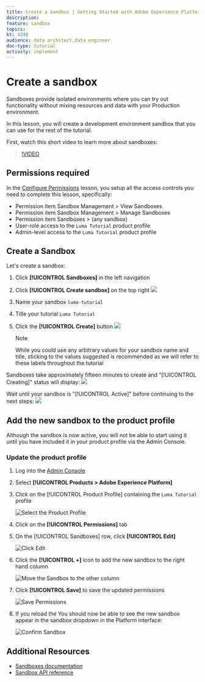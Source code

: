 ```yaml
---
title: Create a Sandbox | Getting Started with Adobe Experience Platform for Data Architects and Data Engineers
description: 
feature: sandbox
topics: 
kt: 4348
audience: data architect,data engineer
doc-type: tutorial
activity: implement
---
```


# Create a sandbox

Sandboxes provide isolated environments where you can try out functionality without mixing resources and data with your Production environment.

In this lesson, you will create a development environment sandbox that you can use for the rest of the tutorial.

<!--include note on extent of sandbox support-->

First, watch this short video to learn more about sandboxes:
>[!VIDEO](https://video.tv.adobe.com/v/29838/?quality=12&learn=on)

## Permissions required

In the [Configure Permissions](configure-permissions.md) lesson, you setup all the access controls you need to complete this lesson, specifically:

* Permission item Sandbox Management > View Sandboxes
* Permission item Sandbox Management > Manage Sandboxes
* Permission item Sandboxes > (any sandbox)
* User-role access to the `Luma Tutorial` product profile
* Admin-level access to the `Luma Tutorial` product profile

## Create a Sandbox

Let's create a sandbox:

1. Click **[!UICONTROL Sandboxes]** in the left navigation
1. Click **[!UICONTROL Create sandbox]** on the top right
   ![](assets/sandbox-createSandbox.png)

1. Name your sandbox `luma-tutorial` 
1. Title your tutorial `Luma Tutorial`
1. Click the **[!UICONTROL Create]** button
   ![](assets/sandbox-nameSandbox.png)
   >[!NOTE]
   >
   >While you could use any arbitrary values for your sandbox name and title, sticking to the values suggested is recommended as we will refer to these labels throughout the tutorial

Sandboxes take approximately fifteen minutes to create and "[!UICONTROL Creating]" status will display:
   ![](assets/sandbox-creating.png)

Wait until your sandbox is "[!UICONTROL Active]" before continuing to the next steps:
   ![](assets/sandbox-active.png)



## Add the new sandbox to the product profile

Although the sandbox is now active, you will not be able to start using it until you have included it in your product profile via the Admin Console.

### Update the product profile

1. Log into the [Admin Console](https://adminconsole.adobe.com)
1. Select **[!UICONTROL Products > Adobe Experience Platform]**
1. Click on the [!UICONTROL Product Profile] containing the `Luma Tutorial` profile

    ![Select the Product Profile](assets/sandbox-selectProfile.png)

1. Click on the **[!UICONTROL Permissions]** tab

1. On the [!UICONTROL Sandboxes] row, click **[!UICONTROL Edit]**

    ![Click Edit](assets/sandbox-selectSandboxes.png)

1. Click the **[!UICONTROL +]** icon to add the new sandbox to the right hand column

    ![Move the Sandbox to the other column](assets/sandbox-moveToOtherColumn.png)

1. Click **[!UICONTROL Save]** to save the updated permissions  

    ![Save Permissions](assets/sandbox-savePermissions.png)

1. If you reload the You should now be able to see the new sandbox appear in the sandbox dropdown in the Platform interface:

   ![Confirm Sandbox](assets/sandbox-confirmDropdown.png)

## Additional Resources

* [Sandboxes documentation](https://docs.adobe.com/content/help/en/experience-platform/sandbox/home.html)
* [Sandbox API reference](https://www.adobe.io/apis/experienceplatform/home/api-reference.html#!acpdr/swagger-specs/sandbox-api.yaml)